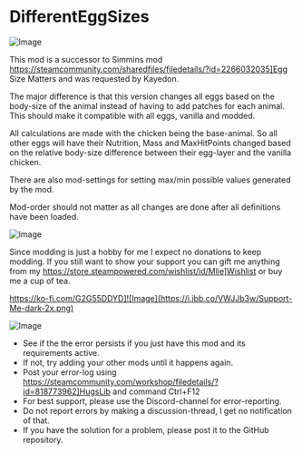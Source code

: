 # DifferentEggSizes

![Image](https://i.imgur.com/buuPQel.png)

This mod is a successor to Simmins mod https://steamcommunity.com/sharedfiles/filedetails/?id=2266032035]Egg Size Matters and was requested by Kayedon.

The major difference is that this version changes all eggs based on the body-size of the animal instead of having to add patches for each animal. This should make it compatible with all eggs, vanilla and modded.

All calculations are made with the chicken being the base-animal. So all other eggs will have their Nutrition, Mass and MaxHitPoints changed based on the relative body-size difference between their egg-layer and the vanilla chicken.

There are also mod-settings for setting max/min possible values generated by the mod.

Mod-order should not matter as all changes are done after all definitions have been loaded.
	

![Image](https://i.imgur.com/O0IIlYj.png)

Since modding is just a hobby for me I expect no donations to keep modding. If you still want to show your support you can gift me anything from my https://store.steampowered.com/wishlist/id/Mlie]Wishlist or buy me a cup of tea.

https://ko-fi.com/G2G55DDYD]![Image](https://i.ibb.co/VWJJb3w/Support-Me-dark-2x.png)


![Image](https://i.imgur.com/PwoNOj4.png)



-  See if the the error persists if you just have this mod and its requirements active.
-  If not, try adding your other mods until it happens again.
-  Post your error-log using https://steamcommunity.com/workshop/filedetails/?id=818773962]HugsLib and command Ctrl+F12
-  For best support, please use the Discord-channel for error-reporting.
-  Do not report errors by making a discussion-thread, I get no notification of that.
-  If you have the solution for a problem, please post it to the GitHub repository.


